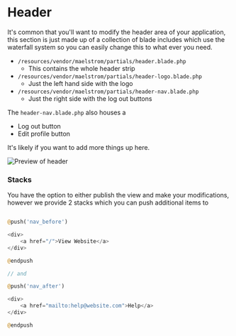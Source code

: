 # Header

It's common that you'll want to modify the header area of your application, this section is just made up of a collection of blade includes which use the waterfall system so you can easily change this to what ever you need.

- `/resources/vendor/maelstrom/partials/header.blade.php`
    - This contains the whole header strip
- `/resources/vendor/maelstrom/partials/header-logo.blade.php`
    - Just the left hand side with the logo
- `/resources/vendor/maelstrom/partials/header-nav.blade.php`
    - Just the right side with the log out buttons 

The `header-nav.blade.php` also houses a

- Log out button
- Edit profile button

It's likely if you want to add more things up here.

<img src="/header-preview.jpg" alt="Preview of header" class="m-w-full h-auto mt-4 shadow-md" />

### Stacks

You have the option to either publish the view and make your modifications, however we provide 2 stacks which you can push additional items to

```php

@push('nav_before')

<div>
    <a href="/">View Website</a>
</div>

@endpush

// and

@push('nav_after')

<div>
    <a href="mailto:help@website.com">Help</a>
</div>

@endpush

```
